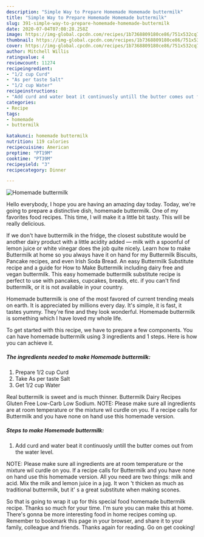 ```yaml
---
description: "Simple Way to Prepare Homemade Homemade buttermilk"
title: "Simple Way to Prepare Homemade Homemade buttermilk"
slug: 391-simple-way-to-prepare-homemade-homemade-buttermilk
date: 2020-07-04T07:08:28.258Z
image: https://img-global.cpcdn.com/recipes/1b7368809180ce86/751x532cq70/homemade-buttermilk-recipe-main-photo.jpg
thumbnail: https://img-global.cpcdn.com/recipes/1b7368809180ce86/751x532cq70/homemade-buttermilk-recipe-main-photo.jpg
cover: https://img-global.cpcdn.com/recipes/1b7368809180ce86/751x532cq70/homemade-buttermilk-recipe-main-photo.jpg
author: Mitchell Willis
ratingvalue: 4
reviewcount: 11274
recipeingredient:
- "1/2 cup Curd"
- "As per taste Salt"
- "1/2 cup Water"
recipeinstructions:
- "Add curd and water beat it continuosly untill the butter comes out from the water level."
categories:
- Recipe
tags:
- homemade
- buttermilk

katakunci: homemade buttermilk 
nutrition: 119 calories
recipecuisine: American
preptime: "PT19M"
cooktime: "PT39M"
recipeyield: "3"
recipecategory: Dinner

---
```



![Homemade buttermilk](https://img-global.cpcdn.com/recipes/1b7368809180ce86/751x532cq70/homemade-buttermilk-recipe-main-photo.jpg)

Hello everybody, I hope you are having an amazing day today. Today, we're going to prepare a distinctive dish, homemade buttermilk. One of my favorites food recipes. This time, I will make it a little bit tasty. This will be really delicious.

If we don&#39;t have buttermilk in the fridge, the closest substitute would be another dairy product with a little acidity added — milk with a spoonful of lemon juice or white vinegar does the job quite nicely. Learn how to make Buttermilk at home so you always have it on hand for my Buttermilk Biscuits, Pancake recipes, and even Irish Soda Bread. An easy Buttermilk Substitute recipe and a guide for How to Make Buttermilk including dairy free and vegan buttermilk. This easy homemade buttermilk substitute recipe is perfect to use with pancakes, cupcakes, breads, etc. if you can&#39;t find buttermilk, or it is not available in your country.

Homemade buttermilk is one of the most favored of current trending meals on earth. It is appreciated by millions every day. It's simple, it is fast, it tastes yummy. They're fine and they look wonderful. Homemade buttermilk is something which I have loved my whole life.


To get started with this recipe, we have to prepare a few components. You can have homemade buttermilk using 3 ingredients and 1 steps. Here is how you can achieve it.

<!--inarticleads1-->

##### The ingredients needed to make Homemade buttermilk:

1. Prepare 1/2 cup Curd
1. Take As per taste Salt
1. Get 1/2 cup Water


Real buttermilk is sweet and is much thinner. Buttermilk Dairy Recipes Gluten Free Low-Carb Low Sodium. NOTE: Please make sure all ingredients are at room temperature or the mixture wil curdle on you. If a recipe calls for Buttermilk and you have none on hand use this homemade version. 

<!--inarticleads2-->

##### Steps to make Homemade buttermilk:

1. Add curd and water beat it continuosly untill the butter comes out from the water level.


NOTE: Please make sure all ingredients are at room temperature or the mixture wil curdle on you. If a recipe calls for Buttermilk and you have none on hand use this homemade version. All you need are two things: milk and acid. Mix the milk and lemon juice in a jug. It won &#39;t thicken as much as traditional buttermilk, but it&#39; s a great substitute when making scones. 

So that is going to wrap it up for this special food homemade buttermilk recipe. Thanks so much for your time. I'm sure you can make this at home. There's gonna be more interesting food in home recipes coming up. Remember to bookmark this page in your browser, and share it to your family, colleague and friends. Thanks again for reading. Go on get cooking!
